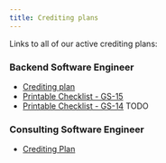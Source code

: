 ```yaml
---
title: Crediting plans
---
```


Links to all of our active crediting plans:

### Backend Software Engineer 

- [Crediting plan](https://docs.google.com/document/d/1A0G5Xa6KV3Rmfa9YyDvwtvvxGUP-6V4SiN2sqEZEfzQ/edit)
- [Printable Checklist - GS-15](https://docs.google.com/document/d/13rxXT3fpyHHtkRkIIjE0v0j_6dTgvpFJIjP14PqK5Jw/edit)
- [Printable Checklist - GS-14]() TODO

### Consulting Software Engineer

- [Crediting Plan](https://docs.google.com/document/d/10iKGpGWzChADSjtW77bn8UqvKbPD-omhP0wtp7rMZo8/edit)

